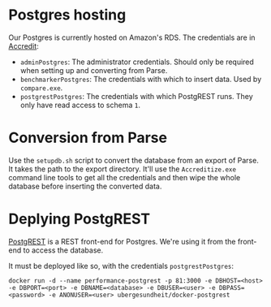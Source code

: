 # Postgres hosting

Our Postgres is currently hosted on Amazon's RDS.  The credentials are
in [Accredit](../accredit/README.md):

  - `adminPostgres`: The administrator credentials.  Should only be
    required when setting up and converting from Parse.
  - `benchmarkerPostgres`: The credentials with which to insert data.
    Used by `compare.exe`.
  - `postgrestPostgres`: The credentials with which PostgREST runs.
    They only have read access to schema `1`.

# Conversion from Parse

Use the `setupdb.sh` script to convert the database from an export of
Parse.  It takes the path to the export directory.  It'll use the
`Accreditize.exe` command line tools to get all the credentials and
then wipe the whole database before inserting the converted data.

# Deplying PostgREST

[PostgREST](https://github.com/begriffs/postgrest) is a REST front-end
for Postgres.  We're using it from the front-end to access the
database.

It must be deployed like so, with the credentials `postgrestPostgres`:

    docker run -d --name performance-postgrest -p 81:3000 -e DBHOST=<host> -e DBPORT=<port> -e DBNAME=<database> -e DBUSER=<user> -e DBPASS=<password> -e ANONUSER=<user> ubergesundheit/docker-postgrest
